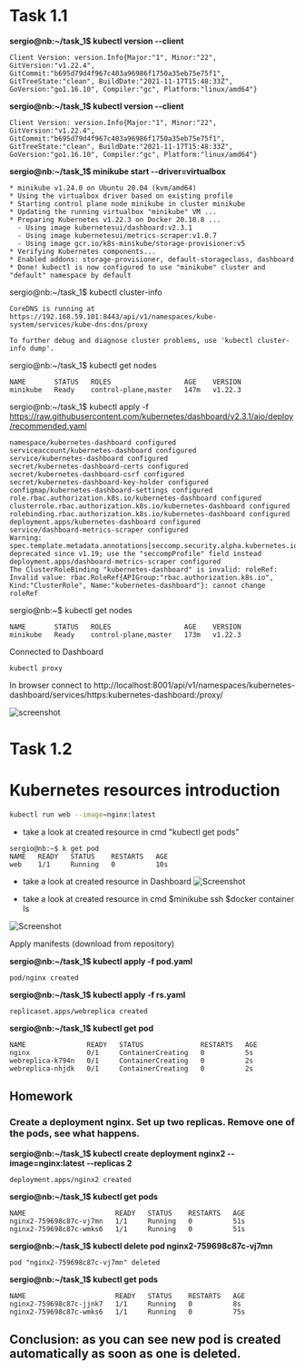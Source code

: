 # Task 1.1

**sergio@nb:~/task_1$ kubectl version --client**
```
Client Version: version.Info{Major:"1", Minor:"22", GitVersion:"v1.22.4", GitCommit:"b695d79d4f967c403a96986f1750a35eb75e75f1", GitTreeState:"clean", BuildDate:"2021-11-17T15:48:33Z", GoVersion:"go1.16.10", Compiler:"gc", Platform:"linux/amd64"}
```

**sergio@nb:~/task_1$ kubectl version --client**
```
Client Version: version.Info{Major:"1", Minor:"22", GitVersion:"v1.22.4", GitCommit:"b695d79d4f967c403a96986f1750a35eb75e75f1", GitTreeState:"clean", BuildDate:"2021-11-17T15:48:33Z", GoVersion:"go1.16.10", Compiler:"gc", Platform:"linux/amd64"}
```

**sergio@nb:~/task_1$ minikube start --driver=virtualbox**
```
* minikube v1.24.0 on Ubuntu 20.04 (kvm/amd64)
* Using the virtualbox driver based on existing profile
* Starting control plane node minikube in cluster minikube
* Updating the running virtualbox "minikube" VM ...
* Preparing Kubernetes v1.22.3 on Docker 20.10.8 ...
  - Using image kubernetesui/dashboard:v2.3.1
  - Using image kubernetesui/metrics-scraper:v1.0.7
  - Using image gcr.io/k8s-minikube/storage-provisioner:v5
* Verifying Kubernetes components...
* Enabled addons: storage-provisioner, default-storageclass, dashboard
* Done! kubectl is now configured to use "minikube" cluster and "default" namespace by default
```
sergio@nb:~/task_1$ kubectl cluster-info
```Kubernetes control plane is running at https://192.168.59.101:8443
CoreDNS is running at https://192.168.59.101:8443/api/v1/namespaces/kube-system/services/kube-dns:dns/proxy

To further debug and diagnose cluster problems, use 'kubectl cluster-info dump'.
```
sergio@nb:~/task_1$ kubectl get nodes
```
NAME       STATUS   ROLES                  AGE    VERSION
minikube   Ready    control-plane,master   147m   v1.22.3
```
sergio@nb:~/task_1$ kubectl apply -f https://raw.githubusercontent.com/kubernetes/dashboard/v2.3.1/aio/deploy/recommended.yaml
```
namespace/kubernetes-dashboard configured
serviceaccount/kubernetes-dashboard configured
service/kubernetes-dashboard configured
secret/kubernetes-dashboard-certs configured
secret/kubernetes-dashboard-csrf configured
secret/kubernetes-dashboard-key-holder configured
configmap/kubernetes-dashboard-settings configured
role.rbac.authorization.k8s.io/kubernetes-dashboard configured
clusterrole.rbac.authorization.k8s.io/kubernetes-dashboard configured
rolebinding.rbac.authorization.k8s.io/kubernetes-dashboard configured
deployment.apps/kubernetes-dashboard configured
service/dashboard-metrics-scraper configured
Warning: spec.template.metadata.annotations[seccomp.security.alpha.kubernetes.io/pod]: deprecated since v1.19; use the "seccompProfile" field instead
deployment.apps/dashboard-metrics-scraper configured
The ClusterRoleBinding "kubernetes-dashboard" is invalid: roleRef: Invalid value: rbac.RoleRef{APIGroup:"rbac.authorization.k8s.io", Kind:"ClusterRole", Name:"kubernetes-dashboard"}: cannot change roleRef
```

sergio@nb:~$ kubectl get nodes
```
NAME       STATUS   ROLES                  AGE    VERSION
minikube   Ready    control-plane,master   173m   v1.22.3
```

Connected to Dashboard
```
kubectl proxy
```
In browser connect to http://localhost:8001/api/v1/namespaces/kubernetes-dashboard/services/https:kubernetes-dashboard:/proxy/

![screenshot](https://user-images.githubusercontent.com/3485151/142850923-b90da0c9-8818-4e93-83de-d747816ac1ea.jpg)



# Task 1.2

# Kubernetes resources introduction
```bash
kubectl run web --image=nginx:latest
```
- take a look at created resource in cmd "kubectl get pods"
```
sergio@nb:~$ k get pod
NAME   READY   STATUS    RESTARTS   AGE
web    1/1     Running   0          10s
```
- take a look at created resource in Dashboard
![Screenshot](https://user-images.githubusercontent.com/3485151/142851640-ede73b58-a0e1-4b6a-8893-137475089425.jpg)

- take a look at created resource in cmd
$minikube ssh
$docker container ls

![Screenshot](https://user-images.githubusercontent.com/3485151/142852031-ee585441-4af3-4ac9-8b28-b50159e70d70.jpg)

Apply manifests (download from repository)

**sergio@nb:~/task_1$ kubectl apply -f pod.yaml**
```
pod/nginx created
```

**sergio@nb:~/task_1$ kubectl apply -f rs.yaml**
```
replicaset.apps/webreplica created
```

**sergio@nb:~/task_1$ kubectl get pod**
```
NAME               READY   STATUS              RESTARTS   AGE
nginx              0/1     ContainerCreating   0          5s
webreplica-k794n   0/1     ContainerCreating   0          2s
webreplica-nhjdk   0/1     ContainerCreating   0          2s
```
## Homework
### Create a deployment nginx. Set up two replicas. Remove one of the pods, see what happens.

 **sergio@nb:~/task_1$ kubectl create deployment nginx2 --image=nginx:latest --replicas 2**
 
```
deployment.apps/nginx2 created
```
**sergio@nb:~/task_1$ kubectl get pods**
```
NAME                      READY   STATUS    RESTARTS   AGE
nginx2-759698c87c-vj7mn   1/1     Running   0          51s
nginx2-759698c87c-wmks6   1/1     Running   0          51s
```
**sergio@nb:~/task_1$ kubectl delete pod nginx2-759698c87c-vj7mn**
```
pod "nginx2-759698c87c-vj7mn" deleted
```
**sergio@nb:~/task_1$ kubectl get pods**
```
NAME                      READY   STATUS    RESTARTS   AGE
nginx2-759698c87c-jjnk7   1/1     Running   0          8s
nginx2-759698c87c-wmks6   1/1     Running   0          75s
```
## Conclusion: as you can see new pod is created automatically as soon as one is deleted.
